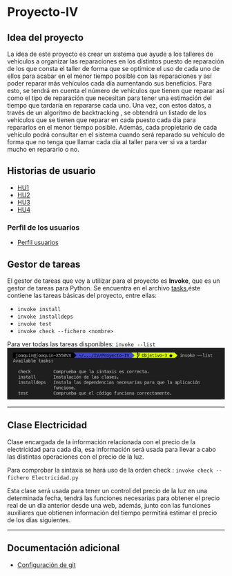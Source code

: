 # Proyecto-IV
## Idea del proyecto
La idea de este proyecto es crear un sistema que ayude a los talleres de vehículos a organizar las reparaciones en los distintos puesto de reparación de los que consta el taller de forma que se optimice el uso de cada uno de ellos para acabar en el menor tiempo posible con las reparaciones y así poder reparar más vehículos cada día aumentando sus beneficios. Para esto, se tendrá en cuenta el número de vehículos que tienen que reparar así como el tipo de reparación que necesitan para tener una estimación del tiempo que tardaría en repararse cada uno. Una vez, con estos datos, a través de un algoritmo de backtracking , se obtendrá un listado de los vehículos que se tienen que reparar en cada puesto cada día para repararlos en el menor tiempo posible. Además, cada propietario de cada vehículo podrá consultar en el sistema cuando será reparado su vehículo de forma que no tenga que llamar cada día al taller para ver si va a tardar mucho en repararlo o no.

## Historias de usuario
* [HU1](https://github.com/joaquingv12/Proyecto-IV/issues/13)
* [HU2](https://github.com/joaquingv12/Proyecto-IV/issues/14)
* [HU3](https://github.com/joaquingv12/Proyecto-IV/issues/15)
* [HU4](https://github.com/joaquingv12/Proyecto-IV/issues/16)

### Perfil de los usuarios

* [Perfil usuarios](docs/perfil_usuarios.md)

## Gestor de tareas
El gestor de tareas que voy a utilizar para el proyecto es **Invoke**, que es un gestor de tareas para Python. Se encuentra en el archivo [tasks](tasks.py),éste contiene las tareas básicas del proyecto, entre ellas:
* `invoke install`
* `invoke installdeps`
* `invoke test`
* `invoke check --fichero <nombre>`

Para ver todas las tareas disponibles: `invoke --list`
![](/docs/imagenes/invoke_list.png)
***
## Clase Electricidad

Clase encargada de la información relacionada con el precio de la electricidad para cada día, esa información será usada para llevar a cabo las distintas operaciones con el precio de la luz.

Para comprobar la sintaxis se hará uso de la orden check :
`invoke check --fichero Electricidad.py`

Esta clase será usada para tener un control del precio de la luz en una determinada fecha, tendrá las funciones necesarias para obtener el precio real de un día anterior desde una web, además, junto con las funciones auxiliares que obtienen información del tiempo permitirá estimar el precio de los días siguientes.
***
## Documentación adicional
* [Configuración de git](docs/configurar_git.md)
  